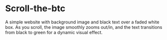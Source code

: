 # Scroll-the-btc
A simple website with background image and black text over a faded white box. As you scroll, the image smoothly zooms out/in, and the text transitions from black to green for a dynamic visual effect.
